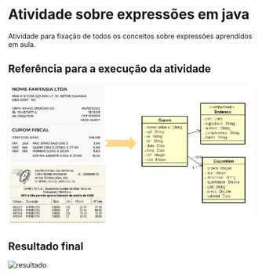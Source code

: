 
# Atividade sobre expressões em java

Atividade para fixação de todos os conceitos sobre expressões aprendidos em aula.


## Referência para a execução da atividade




![Atividade](https://github.com/fabiopenha/mjv-grupo04-expressions/blob/master/img/atvidade.png?raw=true)

## Resultado final

![resultado](C:\workspace-eclipse\mjv-grupo04-expressions\img\cupom.png)

